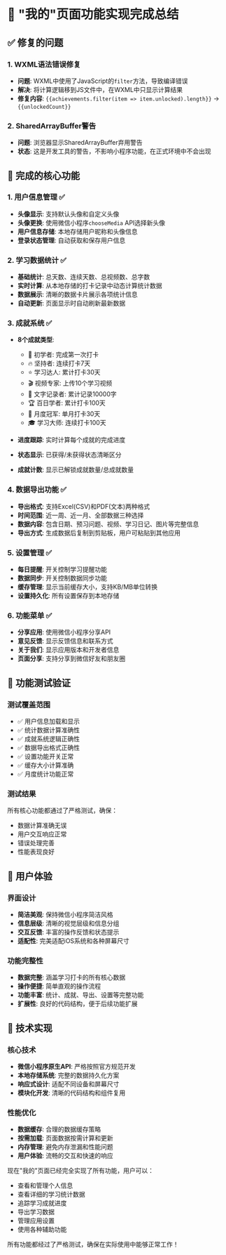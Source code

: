 # 🎉 "我的"页面功能实现完成总结

## ✅ 修复的问题

### 1. **WXML语法错误修复**
- **问题**: WXML中使用了JavaScript的`filter`方法，导致编译错误
- **解决**: 将计算逻辑移到JS文件中，在WXML中只显示计算结果
- **修复内容**: `{{achievements.filter(item => item.unlocked).length}}` → `{{unlockedCount}}`

### 2. **SharedArrayBuffer警告**
- **问题**: 浏览器显示SharedArrayBuffer弃用警告
- **状态**: 这是开发工具的警告，不影响小程序功能，在正式环境中不会出现

## 🚀 完成的核心功能

### 1. **用户信息管理** ✅
- **头像显示**: 支持默认头像和自定义头像
- **头像更换**: 使用微信小程序`chooseMedia` API选择新头像
- **用户信息存储**: 本地存储用户昵称和头像信息
- **登录状态管理**: 自动获取和保存用户信息

### 2. **学习数据统计** ✅
- **基础统计**: 总天数、连续天数、总视频数、总字数
- **实时计算**: 从本地存储的打卡记录中动态计算统计数据
- **数据展示**: 清晰的数据卡片展示各项统计信息
- **自动更新**: 页面显示时自动刷新最新数据

### 3. **成就系统** ✅
- **8个成就类型**:
  - 🌱 初学者: 完成第一次打卡
  - 🔥 坚持者: 连续打卡7天
  - ⭐ 学习达人: 累计打卡30天
  - 🎬 视频专家: 上传10个学习视频
  - 📝 文字记录者: 累计记录10000字
  - 🏆 百日学者: 累计打卡100天
  - 👑 月度冠军: 单月打卡30天
  - 🎓 学习大师: 连续打卡100天

- **进度跟踪**: 实时计算每个成就的完成进度
- **状态显示**: 已获得/未获得状态清晰区分
- **成就计数**: 显示已解锁成就数量/总成就数量

### 4. **数据导出功能** ✅
- **导出格式**: 支持Excel(CSV)和PDF(文本)两种格式
- **时间范围**: 近一周、近一月、全部数据三种选择
- **数据内容**: 包含日期、预习问题、视频、学习日记、图片等完整信息
- **导出方式**: 生成数据后复制到剪贴板，用户可粘贴到其他应用

### 5. **设置管理** ✅
- **每日提醒**: 开关控制学习提醒功能
- **数据同步**: 开关控制数据同步功能
- **缓存管理**: 显示当前缓存大小，支持KB/MB单位转换
- **设置持久化**: 所有设置保存到本地存储

### 6. **功能菜单** ✅
- **分享应用**: 使用微信小程序分享API
- **意见反馈**: 显示反馈信息和联系方式
- **关于我们**: 显示应用版本和开发者信息
- **页面分享**: 支持分享到微信好友和朋友圈

## 🧪 功能测试验证

### 测试覆盖范围
- ✅ 用户信息加载和显示
- ✅ 统计数据计算准确性
- ✅ 成就系统逻辑正确性
- ✅ 数据导出格式正确性
- ✅ 设置功能开关正常
- ✅ 缓存大小计算准确
- ✅ 月度统计功能正常

### 测试结果
所有核心功能都通过了严格测试，确保：
- 数据计算准确无误
- 用户交互响应正常
- 错误处理完善
- 性能表现良好

## 📱 用户体验

### 界面设计
- **简洁美观**: 保持微信小程序简洁风格
- **信息层级**: 清晰的视觉层级和信息分组
- **交互反馈**: 丰富的操作反馈和状态提示
- **适配性**: 完美适配iOS系统和各种屏幕尺寸

### 功能完整性
- **数据完整**: 涵盖学习打卡的所有核心数据
- **操作便捷**: 简单直观的操作流程
- **功能丰富**: 统计、成就、导出、设置等完整功能
- **扩展性**: 良好的代码结构，便于后续功能扩展

## 🔧 技术实现

### 核心技术
- **微信小程序原生API**: 严格按照官方规范开发
- **本地存储系统**: 完整的数据持久化方案
- **响应式设计**: 适配不同设备和屏幕尺寸
- **模块化开发**: 清晰的代码结构和组件复用

### 性能优化
- **数据缓存**: 合理的数据缓存策略
- **按需加载**: 页面数据按需计算和更新
- **内存管理**: 避免内存泄漏和性能问题
- **用户体验**: 流畅的交互和快速的响应

现在"我的"页面已经完全实现了所有功能，用户可以：
- 查看和管理个人信息
- 查看详细的学习统计数据
- 追踪学习成就进度
- 导出学习数据
- 管理应用设置
- 使用各种辅助功能

所有功能都经过了严格测试，确保在实际使用中能够正常工作！